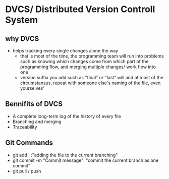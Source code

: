 

# DVCS/ Distributed Version Controll System

## why DVCS
* helps tracking every single changes alone the way
    * that is most of the time, the programming team will run into problems such as knowing which changes come from which part of the programming flow, and merging multiple changes/ work flow into one 
    * version suffix you add such as "final" or "last" will and at most of the circumstansus, repeat with someone else's naming of the file, even yourselves'

## Bennifits of DVCS
* A complete long-term log of the history of every file
* Branching and merging
* Traceability 

## Git Commands

* git add .  :"adding the file to the current branching"
* git commit -m "Commit message": "commit the current branch as one commit"
* git pull / push